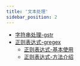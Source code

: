 ```yaml
---
title: '文本处理'
sidebar_position: 2
---
```


- [字符串处理-gstr](output/goframe-v2.2-md/组件列表/文本处理/字符串处理-gstr)
- [正则表达式-gregex](output/goframe-v2.2-md/组件列表/文本处理/正则表达式-gregex)
  - [正则表达式-基本使用](output/goframe-v2.2-md/组件列表/文本处理/正则表达式-gregex/正则表达式-基本使用)
  - [正则表达式-方法介绍](output/goframe-v2.2-md/组件列表/文本处理/正则表达式-gregex/正则表达式-方法介绍)